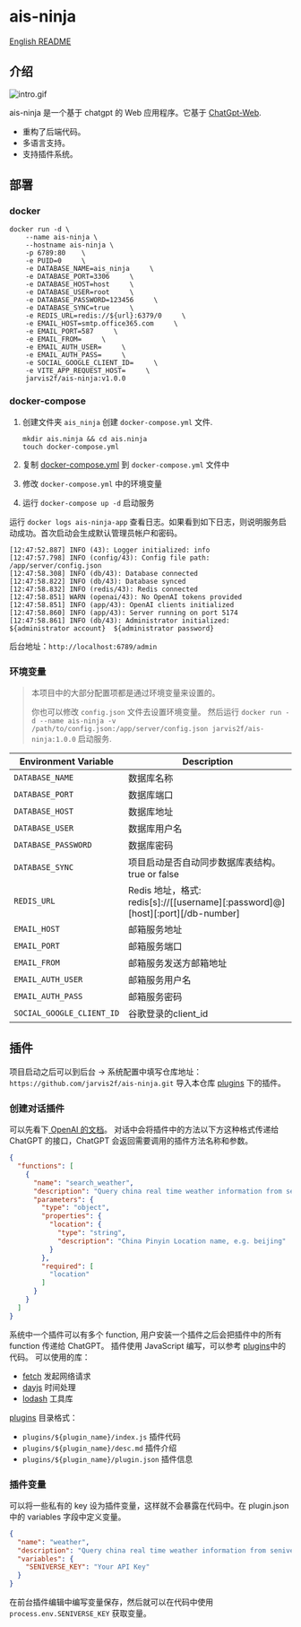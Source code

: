 # ais-ninja

[English README](README_en.md)

## 介绍

![intro.gif](doc%2Fintro.gif)

ais-ninja 是一个基于 chatgpt 的 Web 应用程序。它基于 [ChatGpt-Web](https://github.com/79E/ChatGpt-Web).

* 重构了后端代码。
* 多语言支持。
* 支持插件系统。

## 部署

### docker

```shell
docker run -d \
    --name ais-ninja \
    --hostname ais-ninja \
    -p 6789:80    \
    -e PUID=0     \
    -e DATABASE_NAME=ais_ninja     \
    -e DATABASE_PORT=3306     \
    -e DATABASE_HOST=host     \
    -e DATABASE_USER=root     \
    -e DATABASE_PASSWORD=123456     \
    -e DATABASE_SYNC=true     \
    -e REDIS_URL=redis://${url}:6379/0     \
    -e EMAIL_HOST=smtp.office365.com     \
    -e EMAIL_PORT=587     \
    -e EMAIL_FROM=     \
    -e EMAIL_AUTH_USER=     \
    -e EMAIL_AUTH_PASS=     \
    -e SOCIAL_GOOGLE_CLIENT_ID=     \
    -e VITE_APP_REQUEST_HOST=     \
    jarvis2f/ais-ninja:v1.0.0
```

### docker-compose

1. 创建文件夹 `ais_ninja` 创建 `docker-compose.yml` 文件.

    ```shell
    mkdir ais.ninja && cd ais.ninja
    touch docker-compose.yml
    ```

2. 复制 [docker-compose.yml](./deploy/docker-compose.yml) 到 `docker-compose.yml` 文件中
3. 修改 `docker-compose.yml` 中的环境变量
4. 运行 `docker-compose up -d` 启动服务

运行 `docker logs ais-ninja-app` 查看日志。如果看到如下日志，则说明服务启动成功。首次启动会生成默认管理员帐户和密码。

```shell
[12:47:52.887] INFO (43): Logger initialized: info
[12:47:57.798] INFO (config/43): Config file path: /app/server/config.json
[12:47:58.308] INFO (db/43): Database connected
[12:47:58.822] INFO (db/43): Database synced
[12:47:58.832] INFO (redis/43): Redis connected
[12:47:58.851] WARN (openai/43): No OpenAI tokens provided
[12:47:58.851] INFO (app/43): OpenAI clients initialized
[12:47:58.860] INFO (app/43): Server running on port 5174
[12:47:58.861] INFO (db/43): Administrator initialized: ${administrator account}  ${administrator password}
```

后台地址：`http://localhost:6789/admin`

### 环境变量

> 本项目中的大部分配置项都是通过环境变量来设置的。
>
> 你也可以修改 `config.json` 文件去设置环境变量。
> 然后运行 `docker run -d --name ais-ninja -v /path/to/config.json:/app/server/config.json jarvis2f/ais-ninja:1.0.0`
> 启动服务.

| Environment Variable      | Description                                                               |
|---------------------------|---------------------------------------------------------------------------|
| `DATABASE_NAME`           | 数据库名称                                                                     |
| `DATABASE_PORT`           | 数据库端口                                                                     |
| `DATABASE_HOST`           | 数据库地址                                                                     |
| `DATABASE_USER`           | 数据库用户名                                                                    |
| `DATABASE_PASSWORD`       | 数据库密码                                                                     |
| `DATABASE_SYNC`           | 项目启动是否自动同步数据库表结构。 true or false                                           |
| `REDIS_URL`               | Redis 地址，格式: redis[s]://[[username][:password]@][host][:port][/db-number] |
| `EMAIL_HOST`              | 邮箱服务地址                                                                    |
| `EMAIL_PORT`              | 邮箱服务端口                                                                    |
| `EMAIL_FROM`              | 邮箱服务发送方邮箱地址                                                               |
| `EMAIL_AUTH_USER`         | 邮箱服务用户名                                                                   |
| `EMAIL_AUTH_PASS`         | 邮箱服务密码                                                                    |
| `SOCIAL_GOOGLE_CLIENT_ID` | 谷歌登录的client_id                                                            |

## 插件

项目启动之后可以到后台 -> 系统配置中填写仓库地址：`https://github.com/jarvis2f/ais-ninja.git`
导入本仓库 [plugins](./plugins) 下的插件。

### 创建对话插件

可以先看下[ OpenAI 的文档](https://platform.openai.com/docs/guides/gpt/function-calling)。
对话中会将插件中的方法以下方这种格式传递给 ChatGPT 的接口，ChatGPT 会返回需要调用的插件方法名称和参数。

```json
{
  "functions": [
    {
      "name": "search_weather",
      "description": "Query china real time weather information from seniverse.com",
      "parameters": {
        "type": "object",
        "properties": {
          "location": {
            "type": "string",
            "description": "China Pinyin Location name, e.g. beijing"
          }
        },
        "required": [
          "location"
        ]
      }
    }
  ]
}
```

系统中一个插件可以有多个 function, 用户安装一个插件之后会把插件中的所有 function 传递给 ChatGPT。
插件使用 JavaScript 编写，可以参考 [plugins](./plugins)中的代码。
可以使用的库：

* [fetch](https://developer.mozilla.org/en-US/docs/Web/API/Fetch_API/Using_Fetch) 发起网络请求
* [dayjs](https://day.js.org/) 时间处理
* [lodash](https://lodash.com/) 工具库

[plugins](./plugins) 目录格式：

* `plugins/${plugin_name}/index.js` 插件代码
* `plugins/${plugin_name}/desc.md` 插件介绍
* `plugins/${plugin_name}/plugin.json` 插件信息

### 插件变量

可以将一些私有的 key 设为插件变量，这样就不会暴露在代码中。在 plugin.json 中的 variables 字段中定义变量。

```json
{
  "name": "weather",
  "description": "Query china real time weather information from seniverse.com",
  "variables": {
    "SENIVERSE_KEY": "Your API Key"
  }
}
```

在前台插件编辑中编写变量保存，然后就可以在代码中使用 `process.env.SENIVERSE_KEY` 获取变量。
